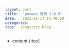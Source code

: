 ```yaml
---
layout: post
title:  "peewee 源码 2.0.5"
date:   2021-12-17 14:48:00
categories: 
tags:  zengzzzzz-blog
---
```


* content
{:toc}

  
&nbsp;
